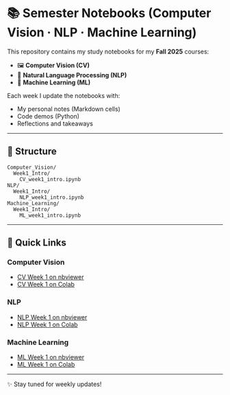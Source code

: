 # 📚 Semester Notebooks (Computer Vision · NLP · Machine Learning)

This repository contains my study notebooks for my **Fall 2025** courses:  
- 🖼️ **Computer Vision (CV)**  
- 📝 **Natural Language Processing (NLP)**  
- 🤖 **Machine Learning (ML)**  

Each week I update the notebooks with:  
- My personal notes (Markdown cells)  
- Code demos (Python)  
- Reflections and takeaways  

---

## 📂 Structure
```
Computer_Vision/
  Week1_Intro/
    CV_week1_intro.ipynb
NLP/
  Week1_Intro/
    NLP_week1_intro.ipynb
Machine_Learning/
  Week1_Intro/
    ML_week1_intro.ipynb
```

---
<!--
## 🚀 Workflow  
 These instructions are mostly for me, can be hidden if repo is public 
1. Duplicate the `Week1_Intro` folder each week (`Week2_...`, `Week3_...`).  
2. Keep notes in Markdown cells + small runnable demos.  
3. Commit weekly to GitHub.  
4. To view notebooks nicely without running, paste the GitHub notebook URL into [nbviewer](https://nbviewer.org).  

---
-->
## 🔗 Quick Links

### Computer Vision
- [CV Week 1 on nbviewer](https://nbviewer.org/github/DataMnk/Notebooks/blob/main/Computer_Vision/CV_week1_intro.ipynb)
- [CV Week 1 on Colab](https://colab.research.google.com/github/DataMnk/Notebooks/blob/main/Computer_Vision/CV_week1_intro.ipynb)

### NLP
- [NLP Week 1 on nbviewer](https://nbviewer.org/github/DataMnk/Notebooks/blob/main/NLP/NLP_week1_intro.ipynb)
- [NLP Week 1 on Colab](https://colab.research.google.com/github/DataMnk/Notebooks/blob/main/NLP/NLP_week1_intro.ipynb)

### Machine Learning
- [ML Week 1 on nbviewer](https://nbviewer.org/github/DataMnk/Notebooks/blob/main/Machine_Learning/ML_week1_intro.ipynb)
- [ML Week 1 on Colab](https://colab.research.google.com/github/DataMnk/Notebooks/blob/main/Machine_Learning/ML_week1_intro.ipynb)


---
✨ Stay tuned for weekly updates!

